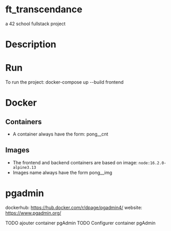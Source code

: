 # ft_transcendance
a 42 school fullstack project

# Description

# Run
To run the project: docker-compose up --build frontend
# Docker
## Containers
- A container always have the form: pong_<name>_cnt

## Images
- The frontend and backend containers are based on image: `node:16.2.0-alpine3.13`
- Images name always have the form pong_<name>_img


# pgadmin
dockerhub: https://hub.docker.com/r/dpage/pgadmin4/
website: https://www.pgadmin.org/


TODO ajouter container pgAdmin
TODO Configurer container pgAdmin